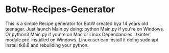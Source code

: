 # Botw-Recipes-Generator
This is a simple Recipe generator for BotW created bya 14 years old teenager.
Just launch Main.py doing: python Main.py if you're on Windows.
Or python3 Main.py if you're on Mac or Linux
Dependancies : tkinter module pre-installed on Windows. Linuxuser can install it doing sudo apt install tk8.6 and rebuilding your python. 
